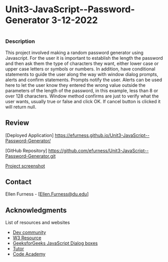 # Unit3-JavaScript--Password-Generator 3-12-2022
# 

### Description 

This project involved making a random password generator using Javascript.  For the user it is important to establish the length the password and then ask them the type of characters they want, either lower case or upper case letters or symbols or numbers.  In addition, have conditional statements to guide the user along the way with window dialog prompts, alerts and confirm statements.  Prompts notify the user. Alerts can be used here to let the user know they entered the wrong value outside the parameters of the length of the password, in this example, less than 8 or over 128 characters. Window method confirms are just to verify what the user wants, usually true or false and click OK.  If cancel button is clicked it will return null.  


## Review

[Deployed Application] 
https://efurness.github.io/Unit3-JavaScript--Password-Generator/

[GitHub Repository] 
https://github.com/efurness/Unit3-JavaScript--Password-Generator.git

[Project screenshot](password_generator.png) 

## Contact

Ellen Furness - [Ellen.Furness@du.edu]

## Acknowledgments

List of resources and websites

* [Dev community](https://dev.to/)
* [W3 Resource](https://www.w3resource.com/)
* [GeeksforGeeks JavaScript Dialog boxes](https://geeksforgeeks.com/)
* [Tutor](https://bootcampspot.com/)
* [Code Academy](https://www.codecademy.com/)

